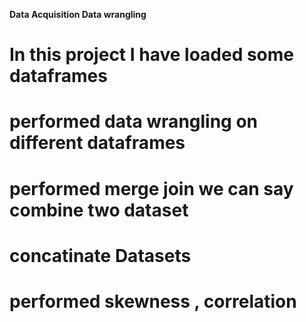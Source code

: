 **Data Acquisition Data wrangling**

# In this project I have loaded some dataframes 
# performed data wrangling on different dataframes 
# performed merge join we can say combine two dataset 
# concatinate Datasets
# performed skewness , correlation 

